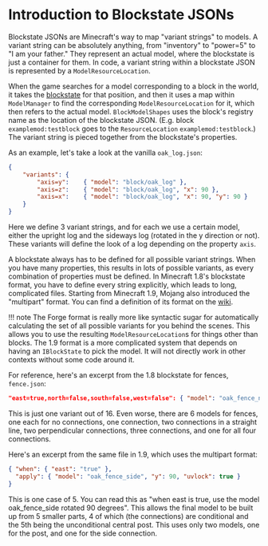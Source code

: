 Introduction to Blockstate JSONs
================================

Blockstate JSONs are Minecraft's way to map "variant strings" to models. A variant string can be absolutely anything, from "inventory" to "power=5" to "I am your father." They represent an actual model, where the blockstate is just a container for them. In code, a variant string within a blockstate JSON is represented by a `ModelResourceLocation`.

When the game searches for a model corresponding to a block in the world, it takes the [blockstate][] for that position, and then it uses a map within `ModelManager` to find the corresponding `ModelResourceLocation` for it, which then refers to the actual model. `BlockModelShapes` uses the block's registry name as the location of the blockstate JSON. (E.g. block `examplemod:testblock` goes to the `ResourceLocation` `examplemod:testblock`.) The variant string is pieced together from the blockstate's properties.

As an example, let's take a look at the vanilla `oak_log.json`:

```json
{
    "variants": {
        "axis=y":    { "model": "block/oak_log" },
        "axis=z":    { "model": "block/oak_log", "x": 90 },
        "axis=x":    { "model": "block/oak_log", "x": 90, "y": 90 }
    }
}
```

Here we define 3 variant strings, and for each we use a certain model, either the upright log and the sideways log (rotated in the y direction or not). These variants will define the look of a log depending on the property `axis`.

A blockstate always has to be defined for all possible variant strings. When you have many properties, this results in lots of possible variants, as every combination of properties must be defined. In Minecraft 1.8's blockstate format, you have to define every string explicitly, which leads to long, complicated files. Starting from Minecraft 1.9, Mojang also introduced the "multipart" format. You can find a definition of its format on the [wiki][].

!!! note
    The Forge format is really more like syntactic sugar for automatically calculating the set of all possible variants for you behind the scenes. This allows you to use the resulting `ModelResourceLocation`s for things other than blocks. The 1.9 format is a more complicated system that depends on having an `IBlockState` to pick the model. It will not directly work in other contexts without some code around it.

For reference, here's an excerpt from the 1.8 blockstate for fences, `fence.json`:

```json
"east=true,north=false,south=false,west=false": { "model": "oak_fence_n", "y": 90, "uvlock": true }
```

This is just one variant out of 16. Even worse, there are 6 models for fences, one each for no connections, one connection, two connections in a straight line, two perpendicular connections, three connections, and one for all four connections.

Here's an excerpt from the same file in 1.9, which uses the multipart format:

```json
{ "when": { "east": "true" },
  "apply": { "model": "oak_fence_side", "y": 90, "uvlock": true }
}
```

This is one case of 5. You can read this as "when east is true, use the model oak_fence_side rotated 90 degrees". This allows the final model to be built up from 5 smaller parts, 4 of which (the connections) are conditional and the 5th being the unconditional central post. This uses only two models, one for the post, and one for the side connection.

[blockstate]: ../../blocks/states.md
[Forge blockstate]: forgeBlockstates.md
[wiki]: https://minecraft.gamepedia.com/Model#Block_states
